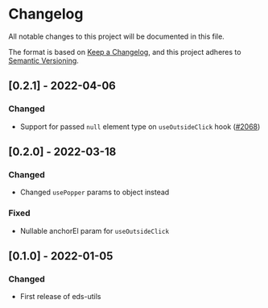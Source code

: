 # Changelog

All notable changes to this project will be documented in this file.

The format is based on [Keep a Changelog](https://keepachangelog.com/en/1.0.0/),
and this project adheres to [Semantic Versioning](https://semver.org/spec/v2.0.0.html).

## [0.2.1] - 2022-04-06

### Changed

- Support for passed `null` element type on `useOutsideClick` hook ([#2068](https://github.com/equinor/design-system/issues/2068))

## [0.2.0] - 2022-03-18

### Changed

- Changed `usePopper` params to object instead

### Fixed

- Nullable anchorEl param for `useOutsideClick`

## [0.1.0] - 2022-01-05

### Changed

- First release of eds-utils
